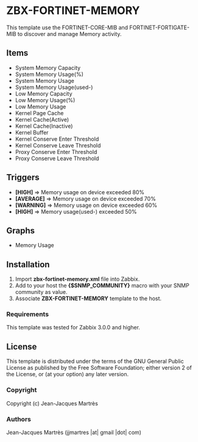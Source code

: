 ZBX-FORTINET-MEMORY
===================

This template use the FORTINET-CORE-MIB and FORTINET-FORTIGATE-MIB to discover and manage Memory activity.

Items
-----

  * System Memory Capacity
  * System Memory Usage(%)
  * System Memory Usage
  * System Memory Usage(used-)
  * Low Memory Capacity
  * Low Memory Usage(%)
  * Low Memory Usage
  * Kernel Page Cache
  * Kernel Cache(Active)
  * Kernel Cache(Inactive)
  * Kernel Buffer
  * Kernel Conserve Enter Threshold
  * Kernel Conserve Leave Threshold
  * Proxy Conserve Enter Threshold
  * Proxy Conserve Leave Threshold

Triggers
--------

  * **[HIGH]** => Memory usage on device exceeded 80%
  * **[AVERAGE]** => Memory usage on device exceeded 70%
  * **[WARNING]** => Memory usage on device exceeded 60%
  * **[HIGH]** => Memory usage(used-) exceeded 50%

Graphs
------

  * Memory Usage

Installation
------------

1. Import **zbx-fortinet-memory.xml** file into Zabbix.
2. Add to your host the **{$SNMP_COMMUNITY}** macro with your SNMP community as value.
3. Associate **ZBX-FORTINET-MEMORY** template to the host.
 
### Requirements

This template was tested for Zabbix 3.0.0 and higher.

License
-------

This template is distributed under the terms of the GNU General Public License as published by the Free Software Foundation; either version 2 of the  License, or (at your option) any later version.

### Copyright

  Copyright (c) Jean-Jacques Martrès

### Authors
  
  Jean-Jacques Martrès
  (jjmartres |at| gmail |dot| com)
